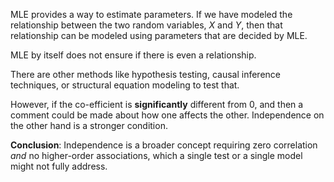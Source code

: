 MLE provides a way to estimate parameters. If we have modeled the relationship between the two random variables, $X$ and $Y$, then that relationship can be modeled using parameters that are decided by MLE. 

MLE by itself does not ensure if there is even a relationship. 

There are other methods like hypothesis testing, causal inference techniques, or structural equation modeling to test that. 

However, if the co-efficient is **significantly** different from 0, and then a comment could be made about how one affects the other. Independence on the other hand is a stronger condition. 

**Conclusion**: Independence is a broader concept requiring zero correlation _and_ no higher-order associations, which a single test or a single model might not fully address.